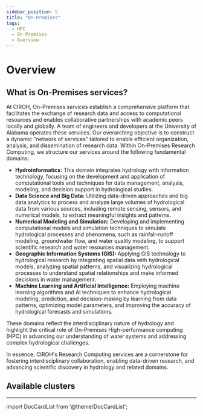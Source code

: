 ```yaml
---
sidebar_position: 5
title: "On-Premises"
tags:
  - HPC
  - On-Premises
  - Overview
---
```


# Overview

## What is On-Premises services?

At CIROH, On-Premises services establish a comprehensive platform that facilitates the exchange of research data and access to computational resources and enables collaborative partnerships with academic peers locally and globally. A team of engineers and developers at the University of Alabama operates these services. Our overarching objective is to construct a dynamic "network of services" tailored to enable efficient organization, analysis, and dissemination of research data. Within On-Premises Research Computing, we structure our services around the following fundamental domains:

* **Hydroinformatics:** This domain integrates hydrology with information technology, focusing on the development and application of computational tools and techniques for data management, analysis, modeling, and decision support in hydrological studies.
* **Data Science and Big Data:** Utilizing data-driven approaches and big data analytics to process and analyze large volumes of hydrological data from various sources, including remote sensing, sensors, and numerical models, to extract meaningful insights and patterns.
* **Numerical Modeling and Simulation:** Developing and implementing computational models and simulation techniques to simulate hydrological processes and phenomena, such as rainfall-runoff modeling, groundwater flow, and water quality modeling, to support scientific research and water resources management.
* **Geographic Information Systems (GIS):** Applying GIS technology to hydrological research by integrating spatial data with hydrological models, analyzing spatial patterns, and visualizing hydrological processes to understand spatial relationships and make informed decisions in water management.
* **Machine Learning and Artificial Intelligence:** Employing machine learning algorithms and AI techniques to enhance hydrological modeling, prediction, and decision-making by learning from data patterns, optimizing model parameters, and improving the accuracy of hydrological forecasts and simulations.

These domains reflect the interdisciplinary nature of hydrology and highlight the critical role of On-Premises High-performance computing (HPC) in advancing our understanding of water systems and addressing complex hydrological challenges.

In essence, CIROH's Research Computing services are a cornerstone for fostering interdisciplinary collaboration, enabling data-driven research, and advancing scientific discovery in hydrology and related domains.

## Available clusters



------------------------------------------------

import DocCardList from '@theme/DocCardList';

<DocCardList />